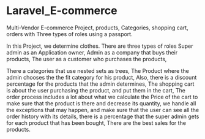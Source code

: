 # Laravel_E-commerce
Multi-Vendor E-commerce Project, products, Categories, shopping cart, orders with Three types of roles using a passport.


In this Project, we determine clothes.
 There are three types of roles 
Super admin as an Application owner,
Admin as a company that buys their products,
The user as a customer who  purchases the products,

There a categories that use nested sets as trees, The Product where the admin chooses the the fit category for his product,
Also, there is a discount percentage for the products that the admin determines,
The shopping cart is about the user purchasing the product,
and put them in the cart,
The order process includes a lot about what we calculate the Price of the cart to make sure that the product is there and decrease its quantity, we handle all the exceptions that may happen,  and make sure that the user can see all the order history with its details,
there is a percentage that the super admin gets for each product that has been bought,
There are the best sales for the products.

